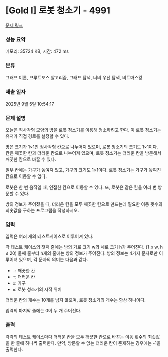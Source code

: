 # [Gold I] 로봇 청소기 - 4991 

[문제 링크](https://www.acmicpc.net/problem/4991) 

### 성능 요약

메모리: 35724 KB, 시간: 472 ms

### 분류

그래프 이론, 브루트포스 알고리즘, 그래프 탐색, 너비 우선 탐색, 비트마스킹

### 제출 일자

2025년 9월 5일 10:54:17

### 문제 설명

<p>오늘은 직사각형 모양의 방을 로봇 청소기를 이용해 청소하려고 한다. 이 로봇 청소기는 유저가 직접 경로를 설정할 수 있다.</p>

<p>방은 크기가 1×1인 정사각형 칸으로 나누어져 있으며, 로봇 청소기의 크기도 1×1이다. 칸은 깨끗한 칸과 더러운 칸으로 나누어져 있으며, 로봇 청소기는 더러운 칸을 방문해서 깨끗한 칸으로 바꿀 수 있다.</p>

<p>일부 칸에는 가구가 놓여져 있고, 가구의 크기도 1×1이다. 로봇 청소기는 가구가 놓여진 칸으로 이동할 수 없다. </p>

<p>로봇은 한 번 움직일 때, 인접한 칸으로 이동할 수 있다. 또, 로봇은 같은 칸을 여러 번 방문할 수 있다.</p>

<p>방의 정보가 주어졌을 때, 더러운 칸을 모두 깨끗한 칸으로 만드는데 필요한 이동 횟수의 최솟값을 구하는 프로그램을 작성하시오.</p>

### 입력 

 <p>입력은 여러 개의 테스트케이스로 이루어져 있다.</p>

<p>각 테스트 케이스의 첫째 줄에는 방의 가로 크기 w와 세로 크기 h가 주어진다. (1 ≤ w, h ≤ 20) 둘째 줄부터 h개의 줄에는 방의 정보가 주어진다. 방의 정보는 4가지 문자로만 이루어져 있으며, 각 문자의 의미는 다음과 같다.</p>

<ul>
	<li><code>.</code>: 깨끗한 칸</li>
	<li><code>*</code>: 더러운 칸</li>
	<li><code>x</code>: 가구</li>
	<li><code>o</code>: 로봇 청소기의 시작 위치</li>
</ul>

<p>더러운 칸의 개수는 10개를 넘지 않으며, 로봇 청소기의 개수는 항상 하나이다.</p>

<p>입력의 마지막 줄에는 0이 두 개 주어진다.</p>

### 출력 

 <p>각각의 테스트 케이스마다 더러운 칸을 모두 깨끗한 칸으로 바꾸는 이동 횟수의 최솟값을 한 줄에 하나씩 출력한다. 만약, 방문할 수 없는 더러운 칸이 존재하는 경우에는 -1을 출력한다.</p>

